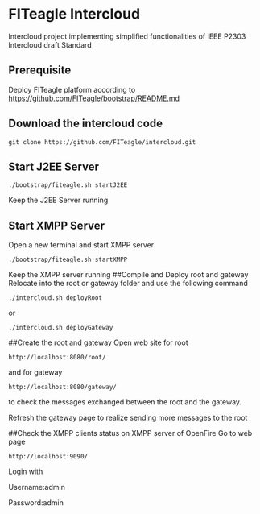 # FITeagle Intercloud

Intercloud project implementing simplified functionalities of IEEE P2303 Intercloud draft Standard

## Prerequisite
Deploy FITeagle platform according to https://github.com/FITeagle/bootstrap/README.md

## Download the intercloud code
```
git clone https://github.com/FITeagle/intercloud.git
```

## Start J2EE Server
```
./bootstrap/fiteagle.sh startJ2EE
```
Keep the J2EE Server running
## Start XMPP Server
Open a new terminal and start XMPP server 
```
./bootstrap/fiteagle.sh startXMPP
```
Keep the XMPP server running
##Compile and Deploy root and gateway
Relocate into the root or gateway folder and use the following command
```
./intercloud.sh deployRoot
```
or
```
./intercloud.sh deployGateway
```
##Create the root and gateway
Open web site for root 
```
http://localhost:8080/root/ 
```
and for gateway 
```
http://localhost:8080/gateway/ 
```
to check the messages exchanged between the root and the gateway.

Refresh the gateway page to realize sending more messages to the root

##Check the XMPP clients status on XMPP server of OpenFire
Go to web page
```
http://localhost:9090/ 
```
Login with

Username:admin

Password:admin 
